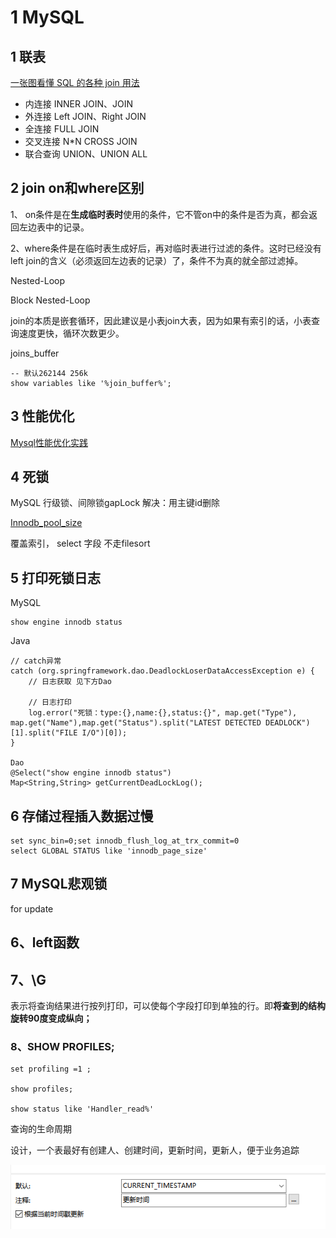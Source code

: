 # 1 MySQL

## 1 联表

[一张图看懂 SQL 的各种 join 用法](https://www.javazhiyin.com/32279.html)

- 内连接 INNER JOIN、JOIN
- 外连接 Left JOIN、Right JOIN
- 全连接 FULL JOIN
- 交叉连接 N*N CROSS JOIN
- 联合查询 UNION、UNION ALL



## 2 join on和where区别

1、 on条件是在**生成临时表时**使用的条件，它不管on中的条件是否为真，都会返回左边表中的记录。

2、where条件是在临时表生成好后，再对临时表进行过滤的条件。这时已经没有left join的含义（必须返回左边表的记录）了，条件不为真的就全部过滤掉。



Nested-Loop 

Block Nested-Loop

join的本质是嵌套循环，因此建议是小表join大表，因为如果有索引的话，小表查询速度更快，循环次数更少。

joins_buffer

```mysql
-- 默认262144 256k
show variables like '%join_buffer%';
```



## 3 性能优化

[Mysql性能优化实践](https://www.javazhiyin.com/30033.html)





## 4 死锁

MySQL 行级锁、间隙锁gapLock 解决：用主键id删除



[Innodb_pool_size](https://www.cnblogs.com/wanbin/p/9530833.html)

覆盖索引， select 字段 不走filesort



## 5 打印死锁日志



MySQL

```
show engine innodb status
```



Java

```
// catch异常
catch (org.springframework.dao.DeadlockLoserDataAccessException e) {
    // 日志获取 见下方Dao
    
    // 日志打印
    log.error("死锁：type:{},name:{},status:{}", map.get("Type"), map.get("Name"),map.get("Status").split("LATEST DETECTED DEADLOCK")[1].split("FILE I/O")[0]);
}

Dao
@Select("show engine innodb status")
Map<String,String> getCurrentDeadLockLog();
```





## 6 存储过程插入数据过慢

```
set sync_bin=0;set innodb_flush_log_at_trx_commit=0
select GLOBAL STATUS like 'innodb_page_size'
```




## 7 MySQL悲观锁

for update



## 6、left函数 



## 7、\G

表示将查询结果进行按列打印，可以使每个字段打印到单独的行。即**将查到的结构旋转90度变成纵向；**



### 8、SHOW PROFILES;

```MYSQL
set profiling =1 ;

show profiles;

show status like 'Handler_read%'
```



查询的生命周期





设计，一个表最好有创建人、创建时间，更新时间，更新人，便于业务追踪

![time.png](images/time.png)